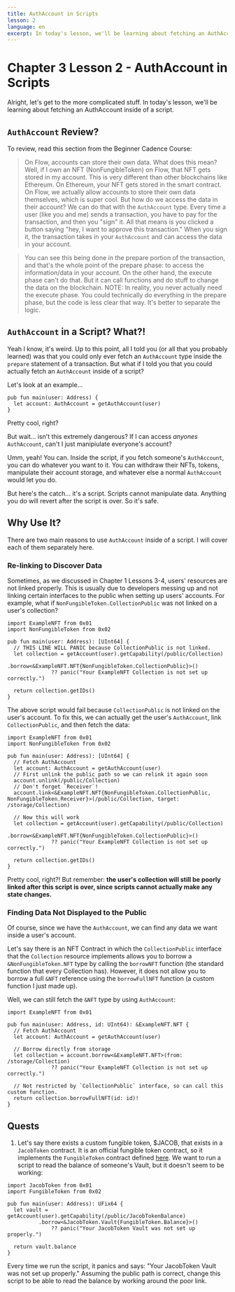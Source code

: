 ```yaml
---
title: AuthAccount in Scripts
lesson: 2
language: en
excerpt: In today's lesson, we'll be learning about fetching an AuthAccount inside of a script.
---
```


# Chapter 3 Lesson 2 - AuthAccount in Scripts

Alright, let's get to the more complicated stuff. In today's lesson, we'll be learning about fetching an AuthAccount inside of a script.

## `AuthAccount` Review?

To review, read this section from the Beginner Cadence Course:

> On Flow, accounts can store their own data. What does this mean? Well, if I own an NFT (NonFungibleToken) on Flow, that NFT gets stored in my account. This is very different than other blockchains like Ethereum. On Ethereum, your NFT gets stored in the smart contract. On Flow, we actually allow accounts to store their own data themselves, which is super cool. But how do we access the data in their account? We can do that with the `AuthAccount` type. Every time a user (like you and me) sends a transaction, you have to pay for the transaction, and then you "sign" it. All that means is you clicked a button saying "hey, I want to approve this transaction." When you sign it, the transaction takes in your `AuthAccount` and can access the data in your account.

> You can see this being done in the prepare portion of the transaction, and that's the whole point of the prepare phase: to access the information/data in your account. On the other hand, the execute phase can't do that. But it can call functions and do stuff to change the data on the blockchain. NOTE: In reality, you never actually need the execute phase. You could technically do everything in the prepare phase, but the code is less clear that way. It's better to separate the logic.

## `AuthAccount` in a Script? What?!

Yeah I know, it's weird. Up to this point, all I told you (or all that you probably learned) was that you could only ever fetch an `AuthAccount` type inside the `prepare` statement of a transaction. But what if I told you that you could actually fetch an `AuthAccount` inside of a script?

Let's look at an example...

```cadence
pub fun main(user: Address) {
  let account: AuthAccount = getAuthAccount(user)
}
```

Pretty cool, right?

But wait... isn't this extremely dangerous? If I can access _anyones_ `AuthAccount`, can't I just manipiulate everyone's account?

Umm, yeah! You can. Inside the script, if you fetch someone's `AuthAccount`, you can do whatever you want to it. You can withdraw their NFTs, tokens, manipulate their account storage, and whatever else a normal `AuthAccount` would let you do.

But here's the catch... it's a script. Scripts cannot manipulate data. Anything you do will revert after the script is over. So it's safe.

## Why Use It?

There are two main reasons to use `AuthAccount` inside of a script. I will cover each of them separately here.

### Re-linking to Discover Data

Sometimes, as we discussed in Chapter 1 Lessons 3-4, users' resources are not linked properly. This is usually due to developers messing up and not linking certain interfaces to the public when setting up users' accounts. For example, what if `NonFungibleToken.CollectionPublic` was not linked on a user's collection?

```cadence
import ExampleNFT from 0x01
import NonFungibleToken from 0x02

pub fun main(user: Address): [UInt64] {
  // THIS LINE WILL PANIC because CollectionPublic is not linked.
  let collection = getAccount(user).getCapability(/public/Collection)
              .borrow<&ExampleNFT.NFT{NonFungibleToken.CollectionPublic}>()
              ?? panic("Your ExampleNFT Collection is not set up correctly.")

  return collection.getIDs()
}
```

The above script would fail because `CollectionPublic` is not linked on the user's account. To fix this, we can actually get the user's `AuthAccount`, link `CollectionPublic`, and then fetch the data:

```cadence
import ExampleNFT from 0x01
import NonFungibleToken from 0x02

pub fun main(user: Address): [UInt64] {
  // Fetch AuthAccount
  let account: AuthAccount = getAuthAccount(user)
  // First unlink the public path so we can relink it again soon
  account.unlink(/public/Collection)
  // Don't forget `Receiver`!
  account.link<&ExampleNFT.NFT{NonFungibleToken.CollectionPublic, NonFungibleToken.Receiver}>(/public/Collection, target: /storage/Collection)

  // Now this will work
  let collection = getAccount(user).getCapability(/public/Collection)
              .borrow<&ExampleNFT.NFT{NonFungibleToken.CollectionPublic}>()
              ?? panic("Your ExampleNFT Collection is not set up correctly.")

  return collection.getIDs()
}
```

Pretty cool, right?! But remember: **the user's collection will still be poorly linked after this script is over, since scripts cannot actually make any state changes.**

### Finding Data Not Displayed to the Public

Of course, since we have the `AuthAccount`, we can find any data we want inside a user's account.

Let's say there is an NFT Contract in which the `CollectionPublic` interface that the `Collection` resource implements allows you to borrow a `&NonFungibleToken.NFT` type by calling the `borrowNFT` function (the standard function that every Collection has). However, it does not allow you to borrow a full `&NFT` reference using the `borrowFullNFT` function (a custom function I just made up).

Well, we can still fetch the `&NFT` type by using `AuthAccount`:

```cadence
import ExampleNFT from 0x01

pub fun main(user: Address, id: UInt64): &ExampleNFT.NFT {
  // Fetch AuthAccount
  let account: AuthAccount = getAuthAccount(user)

  // Borrow directly from storage
  let collection = account.borrow<&ExampleNFT.NFT>(from: /storage/Collection)
              ?? panic("Your ExampleNFT Collection is not set up correctly.")

  // Not restricted by `CollectionPublic` interface, so can call this custom function.
  return collection.borrowFullNFT(id: id)!
}
```

## Quests

1. Let's say there exists a custom fungible token, $JACOB, that exists in a `JacobToken` contract. It is an official fungible token contract, so it implements the `FungibleToken` contract defined <a href="https://flow-view-source.com/mainnet/account/0xf233dcee88fe0abe/contract/FungibleToken">here</a>. We want to run a script to read the balance of someone's Vault, but it doesn't seem to be working:

```cadence
import JacobToken from 0x01
import FungibleToken from 0x02

pub fun main(user: Address): UFix64 {
  let vault = getAccount(user).getCapability(/public/JacobTokenBalance)
          .borrow<&JacobToken.Vault{FungibleToken.Balance}>()
              ?? panic("Your JacobToken Vault was not set up properly.")

  return vault.balance
}
```

Every time we run the script, it panics and says: "Your JacobToken Vault was not set up properly." Assuming the public path is correct, change this script to be able to read the balance by working around the poor link.
